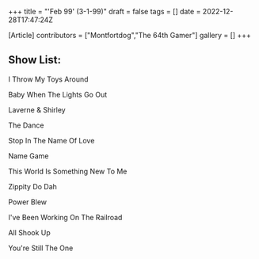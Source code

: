 +++
title = "'Feb 99' (3-1-99)"
draft = false
tags = []
date = 2022-12-28T17:47:24Z

[Article]
contributors = ["Montfortdog","The 64th Gamer"]
gallery = []
+++
## Show List: ##
I Throw My Toys Around

Baby When The Lights Go Out

Laverne & Shirley

The Dance

Stop In The Name Of Love

Name Game

This World Is Something New To Me

Zippity Do Dah

Power Blew

I've Been Working On The Railroad

All Shook Up

You're Still The One